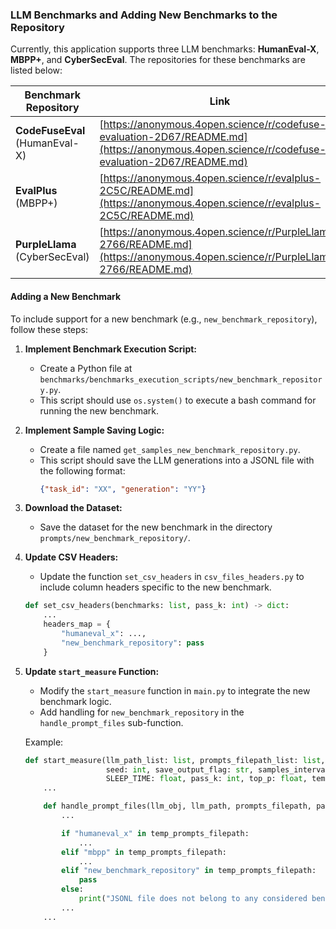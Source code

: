 ### LLM Benchmarks and Adding New Benchmarks to the Repository

Currently, this application supports three LLM benchmarks: **HumanEval-X**, **MBPP+**, and **CyberSecEval**. The repositories for these benchmarks are listed below:

| Benchmark Repository            | Link                                                                                  |
|---------------------------------|---------------------------------------------------------------------------------------|
| **CodeFuseEval** (HumanEval-X)  | [https://anonymous.4open.science/r/codefuse-evaluation-2D67/README.md](https://anonymous.4open.science/r/codefuse-evaluation-2D67/README.md) |
| **EvalPlus** (MBPP+)            | [https://anonymous.4open.science/r/evalplus-2C5C/README.md](https://anonymous.4open.science/r/evalplus-2C5C/README.md)                 |
| **PurpleLlama** (CyberSecEval)  | [https://anonymous.4open.science/r/PurpleLlama-2766/README.md](https://anonymous.4open.science/r/PurpleLlama-2766/README.md)           |

#### Adding a New Benchmark

To include support for a new benchmark (e.g., `new_benchmark_repository`), follow these steps:

1. **Implement Benchmark Execution Script:**
   - Create a Python file at `benchmarks/benchmarks_execution_scripts/new_benchmark_repository.py`.
   - This script should use `os.system()` to execute a bash command for running the new benchmark.

2. **Implement Sample Saving Logic:**
   - Create a file named `get_samples_new_benchmark_repository.py`.
   - This script should save the LLM generations into a JSONL file with the following format:
     ```json
     {"task_id": "XX", "generation": "YY"}
     ```

3. **Download the Dataset:**
   - Save the dataset for the new benchmark in the directory `prompts/new_benchmark_repository/`.

4. **Update CSV Headers:**
   - Update the function `set_csv_headers` in `csv_files_headers.py` to include column headers specific to the new benchmark.

   ```python
   def set_csv_headers(benchmarks: list, pass_k: int) -> dict:
       ...
       headers_map = {
           "humaneval_x": ...,
           "new_benchmark_repository": pass
       }
   ```

5. **Update `start_measure` Function:**
   - Modify the `start_measure` function in `main.py` to integrate the new benchmark logic. 
   - Add handling for `new_benchmark_repository` in the `handle_prompt_files` sub-function.

   Example:
   ```python
   def start_measure(llm_path_list: list, prompts_filepath_list: list, max_tokens: int, n_ctx: int, 
                     seed: int, save_output_flag: str, samples_interval: str, shot_prompting: int, 
                     SLEEP_TIME: float, pass_k: int, top_p: float, temperature: float) -> None:
       ...

       def handle_prompt_files(llm_obj, llm_path, prompts_filepath, pass_k):
           ...

           if "humaneval_x" in temp_prompts_filepath:
               ...
           elif "mbpp" in temp_prompts_filepath:
               ...
           elif "new_benchmark_repository" in temp_prompts_filepath:
               pass
           else:
               print("JSONL file does not belong to any considered benchmark")
           ...
       ...
    ```
